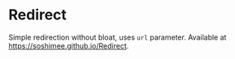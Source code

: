 # Redirect
Simple redirection without bloat, uses `url` parameter.
Available at https://soshimee.github.io/Redirect.
